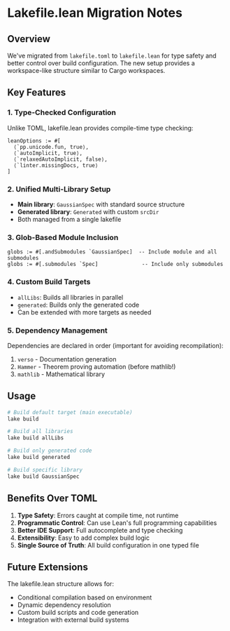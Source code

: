 # Lakefile.lean Migration Notes

## Overview

We've migrated from `lakefile.toml` to `lakefile.lean` for type safety and better control over build configuration. The new setup provides a workspace-like structure similar to Cargo workspaces.

## Key Features

### 1. Type-Checked Configuration
Unlike TOML, lakefile.lean provides compile-time type checking:
```lean
leanOptions := #[
  ⟨`pp.unicode.fun, true⟩,
  ⟨`autoImplicit, true⟩,
  ⟨`relaxedAutoImplicit, false⟩,
  ⟨`linter.missingDocs, true⟩
]
```

### 2. Unified Multi-Library Setup
- **Main library**: `GaussianSpec` with standard source structure
- **Generated library**: `Generated` with custom `srcDir`
- Both managed from a single lakefile

### 3. Glob-Based Module Inclusion
```lean
globs := #[.andSubmodules `GaussianSpec]  -- Include module and all submodules
globs := #[.submodules `Spec]              -- Include only submodules
```

### 4. Custom Build Targets
- `allLibs`: Builds all libraries in parallel
- `generated`: Builds only the generated code
- Can be extended with more targets as needed

### 5. Dependency Management
Dependencies are declared in order (important for avoiding recompilation):
1. `verso` - Documentation generation
2. `Hammer` - Theorem proving automation (before mathlib!)
3. `mathlib` - Mathematical library

## Usage

```bash
# Build default target (main executable)
lake build

# Build all libraries
lake build allLibs

# Build only generated code
lake build generated

# Build specific library
lake build GaussianSpec
```

## Benefits Over TOML

1. **Type Safety**: Errors caught at compile time, not runtime
2. **Programmatic Control**: Can use Lean's full programming capabilities
3. **Better IDE Support**: Full autocomplete and type checking
4. **Extensibility**: Easy to add complex build logic
5. **Single Source of Truth**: All build configuration in one typed file

## Future Extensions

The lakefile.lean structure allows for:
- Conditional compilation based on environment
- Dynamic dependency resolution
- Custom build scripts and code generation
- Integration with external build systems